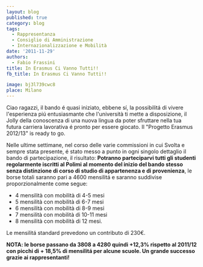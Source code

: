 ```yaml
---
layout: blog
published: true
category: blog
tags:
  - Rappresentanza
  - Consiglio di Amministrazione
  - Internazionalizzazione e Mobilità
date: '2011-11-29'
authors:
  - Fabio Frassini
title: In Erasmus Ci Vanno Tutti!!
fb_title: In Erasmus Ci Vanno Tutti!!

image: bj3l739cwc8
place: Milano
---
```


Ciao ragazzi, il bando é quasi iniziato, ebbene sí, la possibilitá di vivere l'esperienza piú entusiasmante che l'università ti mette a disposizione, il Jolly della conoscenza di una nuova lingua da poter sfruttare nella tua futura carriera lavorativa é pronto per essere giocato. Il "Progetto Erasmus 2012/13" is ready to go.

Nelle ultime settimane, nel corso delle varie commissioni in cui Svolta e sempre stata presente, é stato messo a punto in ogni singolo dettaglio il bando di partecipazione, il risultato: **Potranno parteciparvi tutti gli studenti regolarmente iscritti al Polimi al momento del inizio del bando stesso senza distinzione di corso di studio di appartenenza e di provenienza**, le borse totali saranno pari a 4600 mensilitá e saranno suddivise proporzionalmente come segue:

*   4 mensilità con mobilità di 4-5 mesi
*   5 mensilità con mobilità di 6-7 mesi
*   6 mensilità con mobilità di 8-9 mesi
*   7 mensilità con mobilità di 10-11 mesi
*   8 mensilità con mobilità di 12 mesi.

Le mensilitá standard prevedono un contributo di 230€.

**NOTA: le borse passano da 3808 a 4280 quindi +12,3% rispetto al 2011/12 con picchi di + 18,5% di mensilitá per alcune scuole. Un grande successo grazie ai rappresentanti!**
